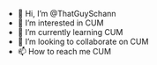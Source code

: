 - 👋 Hi, I’m @ThatGuySchann
- 👀 I’m interested in CUM
- 🌱 I’m currently learning CUM
- 💞️ I’m looking to collaborate on CUM
- 📫 How to reach me CUM

<!---
ThatGuySchann/ThatGuySchann is a ✨ special ✨ repository because its `README.md` (this file) appears on your GitHub profile.
You can click the Preview link to take a look at your changes.
--->
